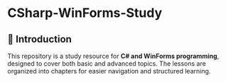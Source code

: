 # CSharp-WinForms-Study

## 📖 Introduction
This repository is a study resource for **C# and WinForms programming**, designed to cover both basic and advanced topics. The lessons are organized into chapters for easier navigation and structured learning.
